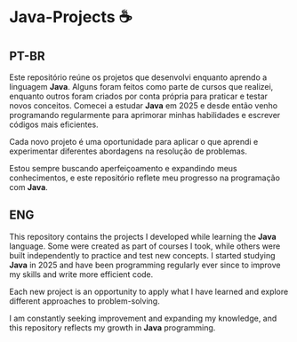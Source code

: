 # Java-Projects ☕

## PT-BR  
Este repositório reúne os projetos que desenvolvi enquanto aprendo a linguagem **Java**. Alguns foram feitos como parte de cursos que realizei, enquanto outros foram criados por conta própria para praticar e testar novos conceitos. Comecei a estudar **Java** em 2025 e desde então venho programando regularmente para aprimorar minhas habilidades e escrever códigos mais eficientes.  

Cada novo projeto é uma oportunidade para aplicar o que aprendi e experimentar diferentes abordagens na resolução de problemas. 

Estou sempre buscando aperfeiçoamento e expandindo meus conhecimentos, e este repositório reflete meu progresso na programação com **Java**.  

## ENG  
This repository contains the projects I developed while learning the **Java** language. Some were created as part of courses I took, while others were built independently to practice and test new concepts. I started studying **Java** in 2025 and have been programming regularly ever since to improve my skills and write more efficient code.  

Each new project is an opportunity to apply what I have learned and explore different approaches to problem-solving.

I am constantly seeking improvement and expanding my knowledge, and this repository reflects my growth in **Java** programming.  
